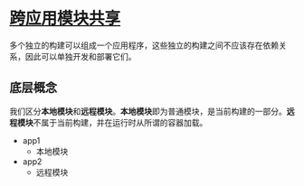 # [跨应用模块共享](https://webpack.docschina.org/concepts/module-federation/#root)
多个独立的构建可以组成一个应用程序，这些独立的构建之间不应该存在依赖关系，因此可以单独开发和部署它们。
## 底层概念
我们区分**本地模块**和**远程模块**。**本地模块**即为普通模块，是当前构建的一部分。**远程模块**不属于当前构建，并在运行时从所谓的容器加载。
- app1
  - 本地模块
- app2
  - 远程模块